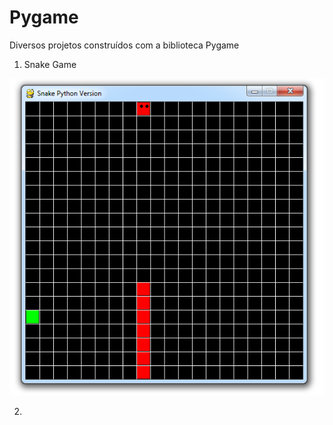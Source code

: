# Pygame
Diversos projetos construídos com a biblioteca Pygame

1. Snake Game



![all text](https://github.com/bishoppython/Pygame/blob/main/Snake%20Game%20-%20Version%20Python/00%20-%20Snake%20Python%20Verson%202D%20-%20Pygame.png)

2. 
